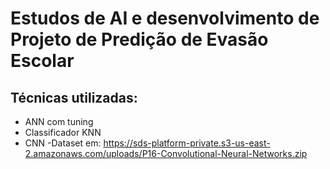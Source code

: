 # Estudos de AI e desenvolvimento de Projeto de Predição de Evasão Escolar

## Técnicas utilizadas:

- ANN com tuning
- Classificador KNN
- CNN 
	-Dataset em: https://sds-platform-private.s3-us-east-2.amazonaws.com/uploads/P16-Convolutional-Neural-Networks.zip


